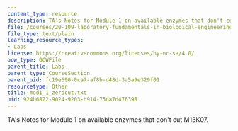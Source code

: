 ```yaml
---
content_type: resource
description: TA's Notes for Module 1 on available enzymes that don't cut M13K07.
file: /courses/20-109-laboratory-fundamentals-in-biological-engineering-fall-2007/924b682290249203b91475da7d476398_mod1_1_zerocut.txt
file_type: text/plain
learning_resource_types:
- Labs
license: https://creativecommons.org/licenses/by-nc-sa/4.0/
ocw_type: OCWFile
parent_title: Labs
parent_type: CourseSection
parent_uid: fc19e690-0ca7-af8b-d48d-3a5a9e329f01
resourcetype: Other
title: mod1_1_zerocut.txt
uid: 924b6822-9024-9203-b914-75da7d476398
---
```

TA's Notes for Module 1 on available enzymes that don't cut M13K07.